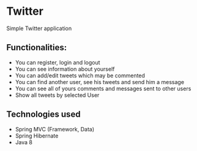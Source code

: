 # Twitter
Simple Twitter application

## Functionalities:

- You can register, login and logout 
- You can see information about yourself 
- You can add/edit tweets which may be commented
- You can find another user, see his tweets and send him a message
- You can see all of yours comments and messages sent to other users
- Show all tweets by selected User

## Technologies used
- Spring MVC (Framework, Data)
- Spring Hibernate
- Java 8
